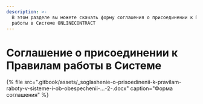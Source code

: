 ```yaml
---
description: >-
  В этом разделе вы можете скачать форму соглашения о присоединении к Правилам
  работы в Системе ONLINECONTRACT
---
```


# Соглашение о присоединении к Правилам работы в Системе

{% file src=".gitbook/assets/\_soglashenie-o-prisoedinenii-k-pravilam-raboty-v-sisteme-i-ob-obespechenii-...-2-.docx" caption="Форма соглашения" %}

